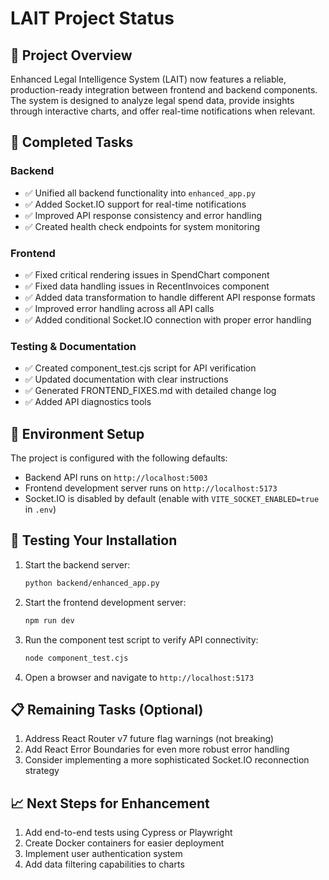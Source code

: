 # LAIT Project Status

## 🎯 Project Overview

Enhanced Legal Intelligence System (LAIT) now features a reliable, production-ready integration between frontend and backend components. The system is designed to analyze legal spend data, provide insights through interactive charts, and offer real-time notifications when relevant.

## 🚀 Completed Tasks

### Backend

- ✅ Unified all backend functionality into `enhanced_app.py`
- ✅ Added Socket.IO support for real-time notifications
- ✅ Improved API response consistency and error handling
- ✅ Created health check endpoints for system monitoring

### Frontend

- ✅ Fixed critical rendering issues in SpendChart component
- ✅ Fixed data handling issues in RecentInvoices component
- ✅ Added data transformation to handle different API response formats
- ✅ Improved error handling across all API calls
- ✅ Added conditional Socket.IO connection with proper error handling

### Testing & Documentation

- ✅ Created component_test.cjs script for API verification
- ✅ Updated documentation with clear instructions
- ✅ Generated FRONTEND_FIXES.md with detailed change log
- ✅ Added API diagnostics tools

## 🔧 Environment Setup

The project is configured with the following defaults:

- Backend API runs on `http://localhost:5003`
- Frontend development server runs on `http://localhost:5173`
- Socket.IO is disabled by default (enable with `VITE_SOCKET_ENABLED=true` in `.env`)

## 🧪 Testing Your Installation

1. Start the backend server:

   ```bash
   python backend/enhanced_app.py
   ```

2. Start the frontend development server:

   ```bash
   npm run dev
   ```

3. Run the component test script to verify API connectivity:

   ```bash
   node component_test.cjs
   ```

4. Open a browser and navigate to `http://localhost:5173`

## 📋 Remaining Tasks (Optional)

1. Address React Router v7 future flag warnings (not breaking)
2. Add React Error Boundaries for even more robust error handling
3. Consider implementing a more sophisticated Socket.IO reconnection strategy

## 📈 Next Steps for Enhancement

1. Add end-to-end tests using Cypress or Playwright
2. Create Docker containers for easier deployment
3. Implement user authentication system
4. Add data filtering capabilities to charts
